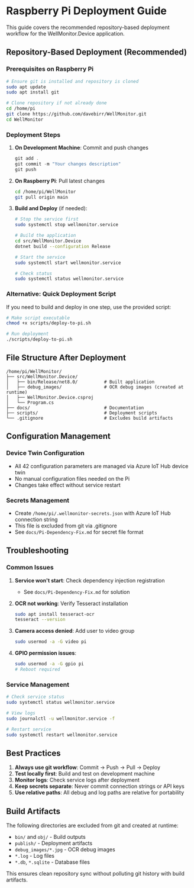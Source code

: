 # Raspberry Pi Deployment Guide

This guide covers the recommended repository-based deployment workflow for the WellMonitor.Device application.

## Repository-Based Deployment (Recommended)

### Prerequisites on Raspberry Pi
```bash
# Ensure git is installed and repository is cloned
sudo apt update
sudo apt install git

# Clone repository if not already done
cd /home/pi
git clone https://github.com/davebirr/WellMonitor.git
cd WellMonitor
```

### Deployment Steps

1. **On Development Machine**: Commit and push changes
   ```powershell
   git add .
   git commit -m "Your changes description"
   git push
   ```

2. **On Raspberry Pi**: Pull latest changes
   ```bash
   cd /home/pi/WellMonitor
   git pull origin main
   ```

3. **Build and Deploy** (if needed):
   ```bash
   # Stop the service first
   sudo systemctl stop wellmonitor.service
   
   # Build the application
   cd src/WellMonitor.Device
   dotnet build --configuration Release
   
   # Start the service
   sudo systemctl start wellmonitor.service
   
   # Check status
   sudo systemctl status wellmonitor.service
   ```

### Alternative: Quick Deployment Script

If you need to build and deploy in one step, use the provided script:

```bash
# Make script executable
chmod +x scripts/deploy-to-pi.sh

# Run deployment
./scripts/deploy-to-pi.sh
```

## File Structure After Deployment

```
/home/pi/WellMonitor/
├── src/WellMonitor.Device/
│   ├── bin/Release/net8.0/          # Built application
│   ├── debug_images/                # OCR debug images (created at runtime)
│   ├── WellMonitor.Device.csproj
│   └── Program.cs
├── docs/                            # Documentation
├── scripts/                         # Deployment scripts
└── .gitignore                       # Excludes build artifacts
```

## Configuration Management

### Device Twin Configuration
- All 42 configuration parameters are managed via Azure IoT Hub device twin
- No manual configuration files needed on the Pi
- Changes take effect without service restart

### Secrets Management
- Create `/home/pi/.wellmonitor-secrets.json` with Azure IoT Hub connection string
- This file is excluded from git via .gitignore
- See `docs/Pi-Dependency-Fix.md` for secret file format

## Troubleshooting

### Common Issues

1. **Service won't start**: Check dependency injection registration
   - See `docs/Pi-Dependency-Fix.md` for solution

2. **OCR not working**: Verify Tesseract installation
   ```bash
   sudo apt install tesseract-ocr
   tesseract --version
   ```

3. **Camera access denied**: Add user to video group
   ```bash
   sudo usermod -a -G video pi
   ```

4. **GPIO permission issues**: 
   ```bash
   sudo usermod -a -G gpio pi
   # Reboot required
   ```

### Service Management

```bash
# Check service status
sudo systemctl status wellmonitor.service

# View logs
sudo journalctl -u wellmonitor.service -f

# Restart service
sudo systemctl restart wellmonitor.service
```

## Best Practices

1. **Always use git workflow**: Commit → Push → Pull → Deploy
2. **Test locally first**: Build and test on development machine
3. **Monitor logs**: Check service logs after deployment
4. **Keep secrets separate**: Never commit connection strings or API keys
5. **Use relative paths**: All debug and log paths are relative for portability

## Build Artifacts

The following directories are excluded from git and created at runtime:
- `bin/` and `obj/` - Build outputs
- `publish/` - Deployment artifacts  
- `debug_images/*.jpg` - OCR debug images
- `*.log` - Log files
- `*.db`, `*.sqlite` - Database files

This ensures clean repository sync without polluting git history with build artifacts.
